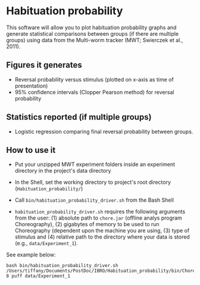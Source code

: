 # Habituation probability

This software will allow you to plot habituation probability graphs and generate 
statistical comparisons between groups (if there are multiple groups) using data from the
Multi-worm tracker (MWT; Swierczek et al., 2011). 


## Figures it generates
* Reversal probability versus stimulus (plotted on x-axis as time of presentation)
* 95% confidence intervals (Clopper Pearson method) for reversal probability

## Statistics reported (if multiple groups)
* Logistic regression comparing final reversal probability between groups.


## How to use it

* Put your unzipped MWT experiment folders inside an experiment directory in the project's 
data directory

* In the Shell, set the working directory to project's root directory 
(`Habituation_probability/`)

* Call `bin/habituation_probability_driver.sh` from the Bash Shell

* `habituation_probability_driver.sh` requires the following arguments from the user: 
(1) absolute path to `chore.jar` (offline analys program Choreography), (2) gigabytes of 
memory to be used to run Choreography (dependent upon the machine you are using, (3) type 
of stimulus and (4) relative path to the directory where your data is stored 
(e.g., `data/Experiment_1`).

 
See example below:

~~~
bash bin/habituation_probability_driver.sh /Users/tiffany/Documents/PostDoc/IBRO/Habituation_probability/bin/Chore.jar 8 puff data/Experiment_1
~~~
